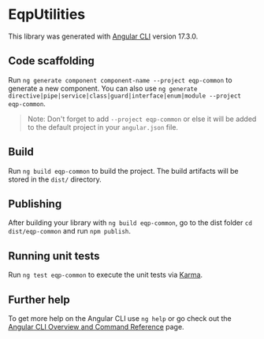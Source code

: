 # EqpUtilities

This library was generated with [Angular CLI](https://github.com/angular/angular-cli) version 17.3.0.

## Code scaffolding

Run `ng generate component component-name --project eqp-common` to generate a new component. You can also use `ng generate directive|pipe|service|class|guard|interface|enum|module --project eqp-common`.
> Note: Don't forget to add `--project eqp-common` or else it will be added to the default project in your `angular.json` file. 

## Build

Run `ng build eqp-common` to build the project. The build artifacts will be stored in the `dist/` directory.

## Publishing

After building your library with `ng build eqp-common`, go to the dist folder `cd dist/eqp-common` and run `npm publish`.

## Running unit tests

Run `ng test eqp-common` to execute the unit tests via [Karma](https://karma-runner.github.io).

## Further help

To get more help on the Angular CLI use `ng help` or go check out the [Angular CLI Overview and Command Reference](https://angular.io/cli) page.
